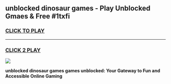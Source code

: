 
## unblocked dinosaur games - Play Unblocked Gmaes & Free #1txfi
<h3>
<a href="https://news.freeplayer.one?title=unblocked_dinosaur_games&ref=24F">CLICK TO PLAY</a></h3>
<hr>

<h3>
<a href="https://news.freeplayer.one?title=unblocked_dinosaur_games&ref=24F">CLICK 2 PLAY</a>
  
</h3>

<a href="https://news.freeplayer.one?title=unblocked_dinosaur_games&ref=24F/"><img src="https://clearcache.store/games.png"></a>


**unblocked dinosaur games games unblocked: Your Gateway to Fun and Accessible Online Gaming**
